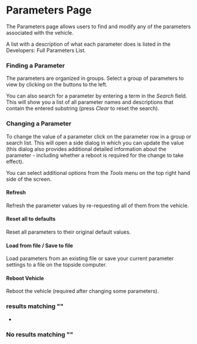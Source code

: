 # Parameters Page

The Parameters page allows users to find and modify any of the parameters associated with the vehicle.

A list with a description of what each parameter does is listed in the Developers: Full Parameters List.

### Finding a Parameter <a href="#finding-a-parameter" id="finding-a-parameter"></a>

The parameters are organized in groups. Select a group of parameters to view by clicking on the buttons to the left.

You can also search for a parameter by entering a term in the _Search_ field. This will show you a list of all parameter names and descriptions that contain the entered substring (press _Clear_ to reset the search).

### Changing a Parameter <a href="#changing-a-parameter" id="changing-a-parameter"></a>

To change the value of a parameter click on the parameter row in a group or search list. This will open a side dialog in which you can update the value (this dialog also provides additional detailed information about the parameter - including whether a reboot is required for the change to take effect).

You can select additional options from the _Tools_ menu on the top right hand side of the screen.

#### Refresh <a href="#refresh" id="refresh"></a>

Refresh the parameter values by re-requesting all of them from the vehicle.

#### Reset all to defaults <a href="#reset-all-to-defaults" id="reset-all-to-defaults"></a>

Reset all parameters to their original default values.

#### Load from file / Save to file <a href="#load-from-file--save-to-file" id="load-from-file--save-to-file"></a>

Load parameters from an existing file or save your current parameter settings to a file on the topside computer.

#### Reboot Vehicle <a href="#reboot-vehicle" id="reboot-vehicle"></a>

Reboot the vehicle (required after changing some parameters).

### results matching ""

*

### No results matching ""

